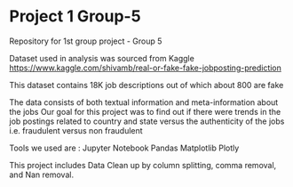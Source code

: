 # Project 1 Group-5
Repository for 1st group project -  Group 5

Dataset used in analysis was sourced from Kaggle
https://www.kaggle.com/shivamb/real-or-fake-fake-jobposting-prediction

This dataset contains 18K job descriptions out of which about 800 are fake

The data consists of both textual information and meta-information about the jobs
Our goal for this project was to find out if there were trends in the job postings related to country and state versus the authenticity of the jobs i.e. fraudulent versus non fraudulent



Tools we used are :
Jupyter Notebook 
Pandas 
Matplotlib 
Plotly


This project includes Data Clean up by column splitting, comma removal, and Nan removal.
